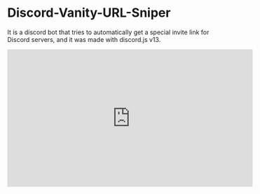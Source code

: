 # Discord-Vanity-URL-Sniper
It is a discord bot that tries to automatically get a special invite link for Discord servers, and it was made with discord.js v13.

<iframe width="560" height="315" src="https://www.youtube.com/embed/qCa5em9GfEg" title="YouTube video player" frameborder="0" allow="accelerometer; autoplay; clipboard-write; encrypted-media; gyroscope; picture-in-picture" allowfullscreen></iframe>
